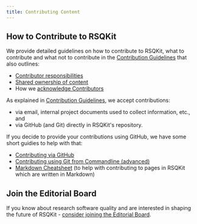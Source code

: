 ```yaml
---
title: Contributing Content
---
```


## How to Contribute to RSQKit

We provide detailed guidelines on how to contribute to RSQKit, what to contribute and what not to contribute in 
the [Contribution Guidelines](https://github.com/EVERSE-ResearchSoftware/RSQKit/blob/main/CONTRIBUTING.md) that also outlines:
- [Contributor responsibilities](https://github.com/EVERSE-ResearchSoftware/RSQKit/blob/main/CONTRIBUTING.md#contributor-responsibilities)
- [Shared ownership of content](https://github.com/EVERSE-ResearchSoftware/RSQKit/blob/main/CONTRIBUTING.md#ownership-of-content)
- How we [acknowledge Contributors](https://github.com/EVERSE-ResearchSoftware/RSQKit/blob/main/CONTRIBUTING.md#acknowledgement-of-contributions)

As explained in [Contribution Guidelines](https://github.com/EVERSE-ResearchSoftware/RSQKit/blob/main/CONTRIBUTING.md), we accept contributions:

- via email, internal project documents used to collect information, etc., and
- via GitHub (and Git) directly in RSQKit's repository.

If you decide to provide your contributions using GitHub, we have some short guidies to help with that:

- [Contributing via GitHub](https://anenadic.github.io/RSQKit/github_way)
- [Contributing using Git from Commandline (advanced)](https://anenadic.github.io/RSQKit/git_way)
- [Markdown Cheatsheet](https://anenadic.github.io/RSQKit/git_way) (to help with contributing to pages in RSQKit which are written in Markdown)  

## Join the Editorial Board

If you know about research software quality and are interested in shaping the future of RSQKit - [consider joining the Editorial Board](editorial_board).
